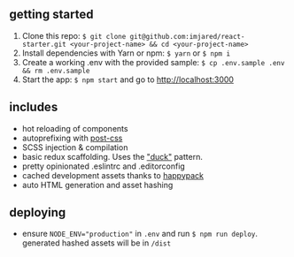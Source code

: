 ## getting started

1. Clone this repo: `$ git clone git@github.com:imjared/react-starter.git <your-project-name> && cd <your-project-name>`
1. Install dependencies with Yarn or npm: `$ yarn` or `$ npm i`
1. Create a working .env with the provided sample: `$ cp .env.sample .env && rm .env.sample`
1. Start the app: `$ npm start` and go to [http://localhost:3000](http://localhost:3000)

## includes

- hot reloading of components
- autoprefixing with [post-css](https://github.com/postcss/postcss-loader)
- SCSS injection & compilation
- basic redux scaffolding. Uses the ["duck"](https://github.com/erikras/ducks-modular-redux/issues) pattern.
- pretty opinionated .eslintrc and .editorconfig
- cached development assets thanks to [happypack](https://www.npmjs.com/package/happypack)
- auto HTML generation and asset hashing

## deploying

- ensure `NODE_ENV="production"` in `.env` and run `$ npm run deploy`. generated hashed assets will be in `/dist`

